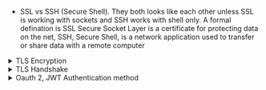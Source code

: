 
* SSL vs SSH (Secure Shell). They both looks like each other unless SSL is working with sockets and SSH works with shell only. A formal defination is SSL Secure Socket Layer is a certificate for protecting data on the net, SSH, Secure Shell, is a network application used to transfer or share data with a remote computer
<details>
         <summary> TLS Encryption</summary>

* SSL Came first time in 1994. They build a specific navigator inside their browsers that other browsers didnt have and encorporated into thier browser. 
* In 1999 Microsoft found they need it but didnt want to use the name SSL from Netscape so they named it TLS but people still saying SSL. After all we have TLSv1.3 and enabled in browsers. 
 * Data Encryption , Key Exchange and Handshake  are three main parts of TLS
 #### Data Encryption
 * Protocols are the ones that encrypt data. 3des(168 bits) means des uses 3 times encryptign data with 3 secret keys. Then AES (128 or 256 bits) came in which is US government standard protocl now and replaces des. Then we add `GCM galwas counter mood` or `CBC cipher block chaining`. Then the sender can add some message then receiver through these two can notify no one tampered with encrypted message along the path. Chacha20 is another way which uses poly1305 to add integrity check like CBC
 * To read AES encrypted message receiver needs a secretkey. The `Symetric Encryption` came from here when both client and server needs same key ![Encrypted key](https://user-images.githubusercontent.com/7471619/44601080-3c15f000-a790-11e8-90f9-87a3c2c32ab0.png)
  #### Key Exchange
 * But we can not pass the secret key through the web because it is not safe. So how end point can have the same key? here is `key exchange` protocle came in. So we need that protocl, there are some solutions like `RSA` which two parties exchange some numbers and then they both have a number that never shared. `Diffie-Hellman DH` is another protocl to exchange public and private key. 
 * `RSA` is another integrity checker for `DH`. One of the modern key exchange protocl is `(Elliptical Curve Diffie-Hellman ECDH)`. 
 This is DH except it add some EC to it. The only difference is ECDH provides an ecryption no one with current machines can reverse engineers them. And signed in with RSA as below is great but not all browsers support it. 
 ![Key Exchange](https://user-images.githubusercontent.com/7471619/44601177-85663f80-a790-11e8-8ecd-28ced8387658.png)
 * In order to get secret key on both sides we have below transactions. When we connected to HTTPS server, server send us a certificate which contains two large prime numbers (p and g). 
 for simplicity here two prime numbers are choosen small
 * Then client choose a private key. Then we use a simple formula which results here is 5. then we send it to server. Then server is using same mathmatic by choosing a private key 6. 
 ![prime numbers](https://user-images.githubusercontent.com/7471619/44601242-b47cb100-a790-11e8-8f40-57bea05f3bee.png)
 At the end we have two private keys and two encrypted keys at both sides. Everybody on the internet would know about all these numbers except private keys. And magic is here to get our session key we calculate it as below
  ![129](https://user-images.githubusercontent.com/7471619/44601283-cf4f2580-a790-11e8-97e6-5a04c920e35a.png)
 So we use this session key to encrypt our data to communicate. 
 #### Handshake Integrity
 * In order to TLS to operate we need this process. TLS grab each header then combine those into digest and then run through a Secure Hash Algorithm SHA and then add it to last massage of hanshakes to make sure the shandshake itself is not tamperd the process if someone tamperd we start it again
 #### Certificates
 * Certificate contains public keys with two large prime values and verification information which is a part of certificate chain. It means there is a chain of authority in certificates that we can do some mathematics to make sure that the certificate is issued by valid authority. 
 * In order to have certificate chain we need certificate authority server. We can setup our own certificate server using `open SSL` to generate certificate to own network. If we want we can have this as public by purchasing online certification. Then they publish some information out there into our browser to allow us that verify that web server is browsing to you are actually what they say they are
 
 </details>
 
<details>
         <summary> TLS Handshake </summary>
 
 * So After sending SYN message, receving SYN ACK and sending ACK then we stablish our source and destincation port numbers and sessions we are going to use to transfer our HTTPS trafic. In fact HTTP trafic rapped up inside of TLS in an encrypted way. Once three way handshake is done TLS wil kick in and send hello message to server as below
 ![handke](https://user-images.githubusercontent.com/7471619/44602607-eee84d00-a794-11e8-9a9e-d647ff10d986.png)
  Supported Cipher Suites have sessionid and URL of the server we communicate with. Then the server send back Hello to client. Then client select the highest version of TLS which both client and server supports.
  * Once the server done with Hello, it sends certificate to client. 
 </details>
<details>
         <summary> Oauth 2, JWT Authentication method </summary>
 
 * Means users login into application, then front end send them to third pary server (OAuth Server), which is simple login page. Then after validation the temporary token access send to application. 
 
 * JWT: is a tool to make security comunicate as json objects. It is secure because it is digitaly signed. JWTs can be signed using a secret (with the HMAC algorithm) or a public/private key pair using RSA or ECDSA.
 [source](https://jwt.io/introduction/)
</details>
